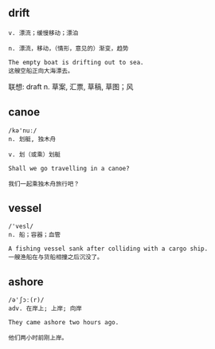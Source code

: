 ## drift
```
v. 漂流；缓慢移动；漂泊

n. 漂流，移动，（情形，意见的）渐变，趋势

The empty boat is drifting out to sea.
这艘空船正向大海漂去。
```

联想: draft
n. 草案, 汇票, 草稿, 草图；风

## canoe
```
/kə'nuː/
n. 划艇, 独木舟

v. 划（或乘）划艇

Shall we go travelling in a canoe?

我们一起乘独木舟旅行吧？
```

## vessel
```
/'vesl/
n. 船；容器；血管

A fishing vessel sank after colliding with a cargo ship.
一艘渔船在与货船相撞之后沉没了。
```

## ashore
```
/ə'ʃɔː(r)/
adv. 在岸上; 上岸; 向岸

They came ashore two hours ago.

他们两小时前刚上岸。
```